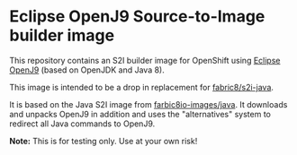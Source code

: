 # Eclipse OpenJ9 Source-to-Image builder image

This repository contains an S2I builder image for OpenShift using [Eclipse OpenJ9](https://www.eclipse.org/openj9/) 
(based on OpenJDK and Java 8).

This image is intended to be a drop in replacement for
[fabric8/s2i-java](https://hub.docker.com/r/fabric8/s2i-java/).

It is based on the Java S2I image from
[farbic8io-images/java](https://github.com/fabric8io-images/s2i#java-s2i-builder-image).
It downloads and unpacks OpenJ9 in addition and uses the "alternatives" system to redirect
all Java commands to OpenJ9.

**Note:** This is for testing only. Use at your own risk!
